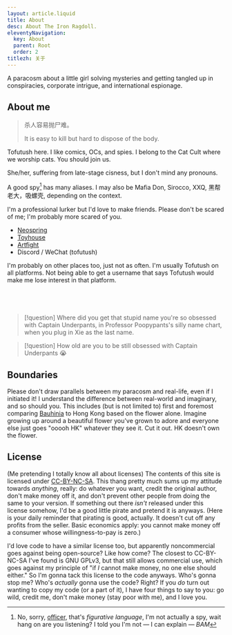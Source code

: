 ```yaml
---
layout: article.liquid
title: About
desc: About The Iron Ragdoll.
eleventyNavigation:
  key: About
  parent: Root
  order: 2
titlezh: 关于
---
```


A paracosm about a little girl solving mysteries and getting tangled up in conspiracies, corporate intrigue, and international espionage.

## About me

> 杀人容易抛尸难。
>
> It is easy to kill but hard to dispose of the body.

Tofutush here. I like comics, OCs, and spies. I belong to the Cat Cult where we worship cats. You should join us.

She/her, suffering from late-stage cisness, but I don't mind any pronouns.

A good spy[^1] has many aliases. I may also be Mafia Don, Sirocco, XXQ, 黑帮老大，吸螺壳, depending on the context.

I'm a professional lurker but I'd love to make friends. Please don't be scared of me; I'm probably more scared of you.

- [Neospring](https://neospring.org/@tofutush)
- [Toyhouse](https://toyhou.se/Tofutush)
- [Artfight](https://artfight.net/~Tofutush)
- Discord / WeChat (tofutush)

I'm probably on other places too, just not as often. I'm usually Tofutush on all platforms. Not being able to get a username that says Tofutush would make me lose interest in that platform.

<style>
#statuscafe {
  padding: 1em;
  border: 8px solid var(--c);
  border-radius: 1em;
  max-width: 400px;
  margin: auto;
}
#statuscafe-username {
  margin-bottom: 1em;
  line-height: 2;
}
#statuscafe-username a {
  text-transform: capitalize;
}
#statuscafe-content {
  margin: 0 1em 0.5em 1em;
  line-height: 2;
}
</style>
<div id="statuscafe"><div id="statuscafe-username"></div><div id="statuscafe-content"></div></div><script src="https://status.cafe/current-status.js?name=tofutush" defer></script>

> [!question] Where did you get that stupid name you're so obsessed with
> Captain Underpants, in Professor Poopypants's silly name chart, when you plug in Xie as the last name.

> [!question] How old are you to be still obsessed with Captain Underpants
> 😭

## Boundaries

Please don't draw parallels between my paracosm and real-life, even if I initiated it! I understand the difference between real-world and imaginary, and so should you. This includes (but is not limited to) first and foremost comparing [Bauhinia](/world/bauhinia/) to Hong Kong based on the flower alone. Imagine growing up around a beautiful flower you've grown to adore and everyone else just goes "ooooh HK" whatever they see it. Cut it out. HK doesn't own the flower.

## License

(Me pretending I totally know all about licenses) The contents of this site is licensed under [CC-BY-NC-SA](https://creativecommons.org/licenses/by-nc-sa/4.0/deed.en). This thang pretty much sums up my attitude towards *anything*, really: do whatever you want, credit the original author, don't make money off it, and don't prevent other people from doing the same to your version. If something out there *isn't* released under this license somehow, I'd be a good little pirate and pretend it is anyways. (Here is your daily reminder that pirating is good, actually. It doesn't cut off any profits from the seller. Basic economics apply: you cannot make money off a consumer whose willingness-to-pay is zero.)

I'd love code to have a similar license too, but apparently noncommercial goes against being open-source? Like how come? The closest to CC-BY-NC-SA I've found is GNU GPLv3, but that still allows commercial use, which goes against my principle of "if *I* cannot make money, no one else should either." So I'm gonna tack this license to the code anyways. Who's gonna stop me? Who's *actually* gonna use the code? Right? If you *do* turn out wanting to copy my code (or a part of it), I have four things to say to you: go wild, credit me, don't make money (stay poor with me), and I love you.

[^1]: No, sorry, [officer](/world/bauhinia/mss/), that's *figurative language*, I'm not actually a spy, wait hang on are you listening? I told you I'm not — I can explain — *BAM*
